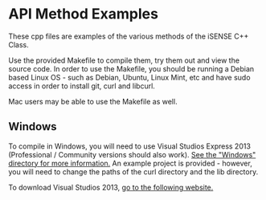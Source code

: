 API Method Examples
===================

These cpp files are examples of the various methods of the iSENSE C++ Class.

Use the provided Makefile to compile them, try them out and view the source code.
In order to use the Makefile, you should be running a Debian based Linux OS - such as Debian,
Ubuntu, Linux Mint, etc and have sudo access in order to install git, curl and libcurl.

Mac users may be able to use the Makefile as well.

Windows
-------
To compile in Windows, you will need to use Visual Studios Express 2013
(Professional / Community versions should also work).
[See the "Windows" directory for more information.](https://github.com/isenseDev/Teaching/tree/master/ExampleCode/C%2B%2B/Projects/Windows)
An example project is provided - however, you will need to change
the paths of the curl directory and the lib directory.

To download Visual Studios 2013, [go to the following website.](http://www.visualstudio.com/)
